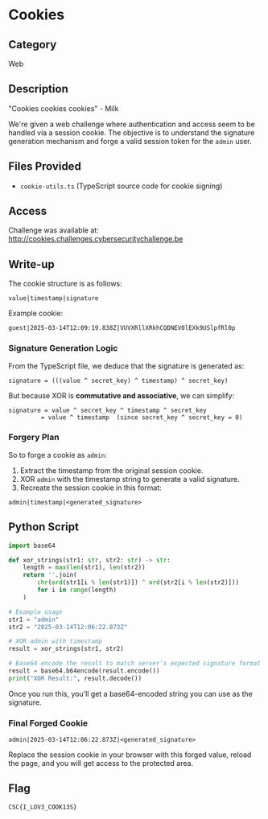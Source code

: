 # Cookies

## Category  
Web

## Description  
"Cookies cookies cookies" - Milk

We're given a web challenge where authentication and access seem to be handled via a session cookie. The objective is to understand the signature generation mechanism and forge a valid session token for the `admin` user.

## Files Provided  
- `cookie-utils.ts` (TypeScript source code for cookie signing)

## Access  
Challenge was available at:  
http://cookies.challenges.cybersecuritychallenge.be

## Write-up  
The cookie structure is as follows:

```
value|timestamp|signature
```

Example cookie:
```
guest|2025-03-14T12:09:19.838Z|VUVXRllXRkhCQDNEV0lEXk9USlpfRl0p
```

###  Signature Generation Logic

From the TypeScript file, we deduce that the signature is generated as:

```
signature = (((value ^ secret_key) ^ timestamp) ^ secret_key)
```

But because XOR is **commutative and associative**, we can simplify:

```
signature = value ^ secret_key ^ timestamp ^ secret_key
         = value ^ timestamp  (since secret_key ^ secret_key = 0)
```

###  Forgery Plan

So to forge a cookie as `admin`:

1. Extract the timestamp from the original session cookie.
2. XOR `admin` with the timestamp string to generate a valid signature.
3. Recreate the session cookie in this format:
```
admin|timestamp|<generated_signature>
```

## Python Script

```python
import base64

def xor_strings(str1: str, str2: str) -> str:
    length = max(len(str1), len(str2))
    return ''.join(
        chr(ord(str1[i % len(str1)]) ^ ord(str2[i % len(str2)]))
        for i in range(length)
    )

# Example usage
str1 = "admin"
str2 = "2025-03-14T12:06:22.873Z"

# XOR admin with timestamp
result = xor_strings(str1, str2)

# Base64 encode the result to match server's expected signature format
result = base64.b64encode(result.encode())
print("XOR Result:", result.decode())
```

Once you run this, you'll get a base64-encoded string you can use as the signature.

###  Final Forged Cookie

```
admin|2025-03-14T12:06:22.873Z|<generated_signature>
```

Replace the session cookie in your browser with this forged value, reload the page, and you will get access to the protected area.

## Flag  
```
CSC{I_LOV3_COOK13S}
```
